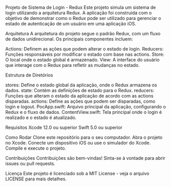 Projeto de Sistema de Login - Redux
Este projeto simula um sistema de login utilizando a arquitetura Redux. A aplicação foi construída com o objetivo de demonstrar como o Redux pode ser utilizado para gerenciar o estado de autenticação de um usuário em uma aplicação iOS.


Arquitetura
A arquitetura do projeto segue o padrão Redux, com um fluxo de dados unidirecional. Os principais componentes incluem:

Actions: Definem as ações que podem alterar o estado de login.
Reducers: Funções responsáveis por modificar o estado com base nas actions.
Store: O local onde o estado global é armazenado.
View: A interface do usuário que interage com o Redux para refletir as mudanças no estado.

Estrutura de Diretórios

stores: Define o estado global da aplicação, onde o Redux armazena os dados.
state: Contém as definições de estado para o Redux.
reducers: Funções que alteram o estado da aplicação de acordo com as actions disparadas.
actions: Define as ações que podem ser disparadas, como login e logout.
PocApp.swift: Arquivo principal da aplicação, configurando o Redux e o fluxo de dados.
ContentView.swift: Tela principal onde o login é realizado e o estado é atualizado.

Requisitos
Xcode 12.0 ou superior
Swift 5.0 ou superior

Como Rodar
Clone este repositório para o seu computador.
Abra o projeto no Xcode.
Conecte um dispositivo iOS ou use o simulador do Xcode.
Compile e execute o projeto.

Contribuições
Contribuições são bem-vindas! Sinta-se à vontade para abrir issues ou pull requests.

Licença
Este projeto é licenciado sob a MIT License - veja o arquivo LICENSE para mais detalhes.
